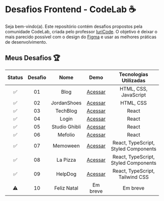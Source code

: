 <div>
 <h1>Desafios Frontend - CodeLab ☕</h1>
</div>

<p>Seja bem-vindo(a). Este repositório contém desafios propostos pela comunidade CodeLab, criada pelo professor <a href="https://github.com/iuricode" target="_blank">IuriCode</a>. O objetivo é deixar o mais parecido possível com o design do <a href="https://www.figma.com/design/Yb9IBH56g7T1hdIyZ3BMNO/Desafios---CodeLab?node-id=5854-2&t=wBt6fiunEww4ROTZ-0" target="_blank">Figma</a> e usar as melhores práticas de desenvolvimento.</p> 

## Meus Desafios 🏆

| Status | Desafio | Nome | Demo | Tecnologias Utilizadas 
:---: | :---: | :---: | :---: | :---: | 
✅ | 01 | Blog | <a href="https://blog-codelab.netlify.app/" target="_blank">Acessar</a> | HTML, CSS, JavaScript 
✅ | 02 | JordanShoes | <a href="https://jordanshoes-store.netlify.app/" target="_blank">Acessar</a> | HTML, CSS
✅ | 03 | TechBlog | <a href="https://tech-blog-psi-nine.vercel.app/" target="_blank">Acessar</a> | React
✅ | 04 | Login | <a href="https://login-drab-ten.vercel.app/" target="_blank">Acessar</a> | React 
✅ | 05 | Studio Ghibli | <a href="https://studio-ghibli-4568bb.netlify.app/" target="_blank">Acessar</a> | React 
✅ | 06 | Mefolio | <a href="https://mefolio-478fde.netlify.app/" target="_blank">Acessar</a> | React
✅ | 07 | Memoween | <a href="https://memoween-game.netlify.app/" target="_blank">Acessar</a> | React, TypeScript, Styled Components
✅ | 08 | La Pizza | <a href="https://lapizzaitalian.netlify.app/" target="_blank">Acessar</a> | React, TypeScript, Styled Components 
✅ | 09 | HelpDog | <a href="https://helpdog-page.netlify.app/" target="_blank">Acessar</a> | React, TypeScript, Tailwind CSS 
⚠️ | 10 | Feliz Natal | Em breve | Em breve 
